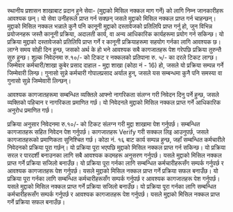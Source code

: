 स्थानीय प्रशासन शाखाबाट प्रदान हुने सेवा- (मुद्दाको मिसिल नक्कल माग गर्ने) को लागि निम्न जानकारीहरू आवश्यक छन्। यो सेवा उनीहरूले प्राप्त गर्न सक्छन् जसले मुद्दाको मिसिल नक्कल प्राप्त गर्न चाहन्छन्। मुद्दाको मिसिल नक्कल भन्नाले कुनै पनि कानूनी मुद्दाको दस्तावेजको प्रतिलिपि प्राप्त गर्नु हो, जुन विभिन्न प्रयोजनहरू जस्तै कानूनी प्रक्रिया, अदालती कार्य, वा अन्य आधिकारिक कार्यहरूमा प्रयोग गर्न सकिन्छ। यो प्रक्रिया मुद्दाको दस्तावेजको प्रतिलिपि प्राप्त गर्ने र कानूनी प्रक्रियाहरूमा सहयोग गर्नका लागि आवश्यक छ। लाग्ने समय सोही दिन हुन्छ, जसको अर्थ के हो भने आवश्यक सबै कागजातहरू पेश गरेपछि प्रक्रिया तुरुन्तै सुरु हुन्छ। शुल्क निवेदनमा रु.१०/- को टिकट र नक्कलको प्रतिपाना रु. ५/- का दरले टिकट लाग्छ। जिम्मेवार कर्मचारी/शाखा कुबेर प्रसाद दाहाल - मुद्दा शाखा (कोठा नं - 16) हो, जसले यो प्रक्रिया सम्पन्न गर्ने जिम्मेवारी लिन्छ। गुनासो सुन्ने कर्मचारी गोपालप्रसाद अर्याल हुन्, जसले यस सम्बन्धमा कुनै पनि समस्या वा गुनासो सुन्ने जिम्मेवारी लिन्छन्।

आवश्यक कागजातहरूमा सम्बन्धित व्यक्तिले आफ्नो नागरिकता संलग्न गरी निवेदन दिनु पर्ने हुन्छ, जसले व्यक्तिको पहिचान र नागरिकता प्रमाणित गर्छ। यो निवेदनले मुद्दाको मिसिल नक्कल प्राप्त गर्ने आधिकारिक अनुरोध प्रमाणित गर्छ।

प्रक्रिया अनुसार निवेदनमा रु.१०/- को टिकट संलग्न गरी मुद्दा शाखामा पेश गर्नुपर्छ। सम्बन्धित कागजातहरू सहित निवेदन पेश गर्नुपर्छ। कागजातहरू Verify गरी सक्कल लिइ आउनुपर्छ, जसले कागजातहरूको प्रमाणिकता सुनिश्चित गर्छ। कोठा नं. १६ बाट कार्य सम्पन्न हुन्छ, जहाँ सम्बन्धित कर्मचारीले निवेदनको प्रक्रिया पूरा गर्छन्। यो प्रक्रिया पूरा भएपछि मुद्दाको मिसिल नक्कल प्राप्त गर्न सकिन्छ। यो प्रक्रिया सरल र पारदर्शी बनाउनका लागि सबै आवश्यक कदमहरू अनुसरण गर्नुपर्छ। यसले मुद्दाको मिसिल नक्कल प्राप्त गर्ने प्रक्रिया सजिलो बनाउँछ। यो प्रक्रिया पूरा गर्नका लागि सम्बन्धित कर्मचारीहरूसँग सम्पर्क गर्नुपर्छ र आवश्यक कागजातहरू पेश गर्नुपर्छ। यसले मुद्दाको मिसिल नक्कल प्राप्त गर्ने प्रक्रिया सफल बनाउँछ। यो प्रक्रिया पूरा गर्नका लागि सम्बन्धित कर्मचारीहरूसँग सम्पर्क गर्नुपर्छ र आवश्यक कागजातहरू पेश गर्नुपर्छ। यसले मुद्दाको मिसिल नक्कल प्राप्त गर्ने प्रक्रिया सजिलो बनाउँछ। यो प्रक्रिया पूरा गर्नका लागि सम्बन्धित कर्मचारीहरूसँग सम्पर्क गर्नुपर्छ र आवश्यक कागजातहरू पेश गर्नुपर्छ। यसले मुद्दाको मिसिल नक्कल प्राप्त गर्ने प्रक्रिया सफल बनाउँछ।
